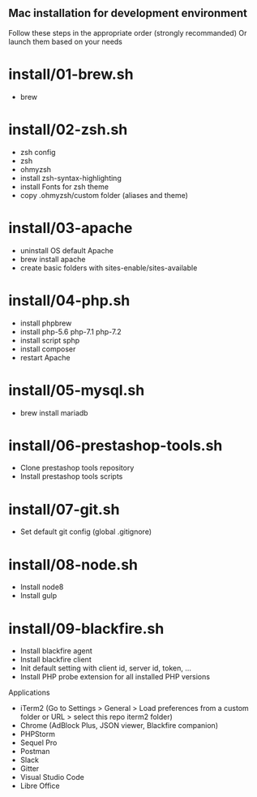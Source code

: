 Mac installation for development environment
--------------------------------------------

Follow these steps in the appropriate order (strongly recommanded)
Or launch them based on your needs

# install/01-brew.sh
- brew

# install/02-zsh.sh
- zsh config
- zsh
- ohmyzsh
- install zsh-syntax-highlighting
- install Fonts for zsh theme
- copy .ohmyzsh/custom folder (aliases and theme)

# install/03-apache
- uninstall OS default Apache
- brew install apache
- create basic folders with sites-enable/sites-available

# install/04-php.sh
- install phpbrew
- install php-5.6 php-7.1 php-7.2
- install script sphp
- install composer
- restart Apache

# install/05-mysql.sh
- brew install mariadb

# install/06-prestashop-tools.sh
- Clone prestashop tools repository
- Install prestashop tools scripts

# install/07-git.sh
- Set default git config (global .gitignore)

# install/08-node.sh
- Install node8
- Install gulp

# install/09-blackfire.sh
- Install blackfire agent
- Install blackfire client
- Init default setting with client id, server id, token, ...
- Install PHP probe extension for all installed PHP versions

Applications
- iTerm2 (Go to Settings > General > Load preferences from a custom folder or URL > select this repo iterm2 folder)
- Chrome (AdBlock Plus, JSON viewer, Blackfire companion)
- PHPStorm
- Sequel Pro
- Postman
- Slack
- Gitter
- Visual Studio Code
- Libre Office
